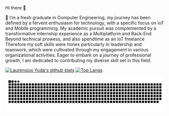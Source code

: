 Hi there 👋


🔭 I’m a fresh graduate in Computer Engineering, my journey has been defined by a fervent enthusiasm for technology, with a specific focus on IoT and Mobile programming. My academic pursuit was complemented by a transformative internship experience as a Multiplatform and Back-End Beyond technical prowess, and also spendtime as an IoT freelance Therefore my soft skills were hones particularly in leadership and teamwork, which were cultivated through my engagement in various organizational activities. Eager to embark on a journey of professional growth, I am dedicated to contributing my diverse skill set in this field.


[![Laurensius Yuda's github stats](https://github-readme-stats.vercel.app/api?username=laurensiusyuda&count_private=true&show_icons=true&theme=radical&hide_rank=false)](https://github.com/laurensiusyuda)   [![Top Langs](https://github-readme-stats.vercel.app/api/top-langs/?username=laurensiusyuda)](https://github.com/laurensiusyuda)

![Snake animation](https://github.com/Platane/snk/raw/output/github-contribution-grid-snake.svg)
